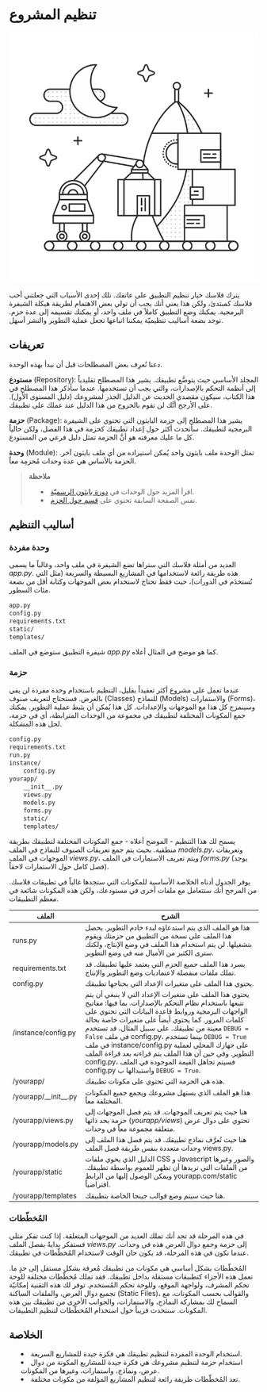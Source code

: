 # تنظيم المشروع

<img src='../images/organizing.png'/>

يترك فلاسك خيار تنظيم التطبيق على عاتقك. تلك إحدى الأسباب التي جعلتني أحب فلاسك كمبتدئ، ولكن هذا يعني أنك يجب أن تولي بعض الاهتمام لطريقة هيكلة الشيفرة البرمجية. يمكنك وضع التطبيق كاملاً في ملف واحد، أو يمكنك تقسيمه إلى عدة حزم. توجد بضعة أساليب تنظيميّة يمكننا اتباعها تجعل عملية التطوير والنشر أسهل.

## تعريفات

دعنا نُعرِف بعض المصطلحات قبل أن نبدأ بهذه الوحدة.

**مستودع** (Repository): المجلد الأساسي حيث يتوضَّع تطبيقك. يشير هذا المصطلح تقليدياً إلى أنظمة التحكم بالإصدارات، والتي يجب أن تستخدمها. عندما سأذكر هذا المصطلح في هذا الكتاب، سيكون مقصدي الحديث عن الدليل الجذر لمشروعك (دليل المستوى الأول). على الأرجح أنَّك لن تقوم بالخروج من هذا الدليل عند عملك على تطبيقك.

**حزمة** (Package): يشير هذا المصطلح إلى حزمة البايثون التي تحتوي على الشيفرة البرمجية لتطبيقك. سأتحدث أكثر حول إعداد تطبيقك كحزمة في هذا الفصل، ولكن حالياً كل ما عليك معرفته هو أنَّ الحزمة تمثل دليل فرعي من المستودع.

**وحدة** (Module): تمثل الوحدة ملف بايثون واحد يُمكن استيراده من أي ملف بايثون آخر. الحزمة بالأساس هي عدة وحدات مُحزمِة معاً.


<blockquote>
<b>ملاحظة</b><br/>
<ul style='list-style-type: disc; list-style-position: inside;'>
  <li>اقرأ المزيد حول الوحدات في <a href='http://docs.python.org/2/tutorial/modules.html'>دورة بايثون الرسميّة</a>.</li>
  <li>نفس الصفحة السابقة تحتوي على <a href='http://docs.python.org/2/tutorial/modules.html#packages'>قسم حول الحزم</a>.</li>
</ul>
</blockquote>

## أساليب التنظيم

### وحدة مفردة

العديد من أمثلة فلاسك التي ستراها تضع الشيفرة في ملف واحد، وغالباً ما يسمى *app.py*. هذه طريقة رائعة لاستخدامها في المشاريع البسيطة والسريعة (مثل التي تُستخدَم في الدورات)، حيث فقط تحتاج لاستخدام بعض الموجهات وكتابة أقل من بضعة مئات السطور.

```
app.py
config.py
requirements.txt
static/
templates/
```

شيفرة التطبيق ستوضع في الملف *app.py* كما هو موضح في المثال أعلاه.

### حزمة

عندما تعمل على مشروع أكثر تعقيداً بقليل، التنظيم باستخدام وحدة مفردة لن يفي بالغرض. فستحتاج لتعريف صنوف (Classes) للنماذج (Models) والاستمارات (Forms)، وسينمزج كل هذا مع الموجهات والإعدادات. كل هذا يُمكن أن يثبط عملية التطوير. يمكنك جمع المكونات المختلفة لتطبيقك في مجموعة من الوحدات المترابطة، أي في حزمة، لحل هذه المشكلة.

```
config.py
requirements.txt
run.py
instance/
    config.py
yourapp/
    __init__.py
    views.py
    models.py
    forms.py
    static/
    templates/

```

يسمح لك هذا التنظيم - الموضح أعلاه - جمع المكونات المختلفة لتطبيقك بطريقة منطقية. بحيث يتم جمع تعريفات الصنوف للنماذج في الملف *models.py*، وتعريفات الموجهات في الملف *views.py*، ويتم تعريف الاستمارات في الملف *forms.py* (يوجد فصل كامل حول الاستمارات لاحقاً).

يوفر الجدول أدناه الخلاصة الأساسية للمكونات التي ستجدها غالباً في تطبيقات فلاسك. من المرجح أنك ستتعامل مع ملفات أخرى في مستودعك، ولكن هذه المكونات شائعة في معظم التطبيقات.

| الملف | الشرح |
| ----- | ----- |
| runs.py | هذا هو الملف الذي يتم استدعاؤه لبدء خادم التطوير. يحصل هذا الملف على نسخة من التطبيق من حزمتك ويقوم بتشغيلها. لن يتم استخدام هذا الملف في وضع الإنتاج، ولكنك سترى الكثير من الأميال منه في وضع التطوير. |
| requirements.txt | يسرد هذا الملف جميع الحزم التي يعتمد عليها تطبيقك. قد تملك ملفات منفصلة لاعتماديات وضع التطوير والإنتاج. |
| config.py | يحتوي هذا الملف على متغيرات الإعداد التي يحتاجها تطبيقك. |
| /instance/config.py | يحتوي هذا الملف على متغيرات الإعداد التي لا ينبغي أن يتم تتبعها باستخدام نظام التحكم بالإصدارات. بما فيها: مفاتيح الواجهات البرمجية وروابط قاعدة البيانات التي تحتوي على كلمات المرور. كما يحتوي أيضاً على متغيرات خاصة بحالة معينة من تطبيقك. على سبيل المثال، قد تستخدم `DEBUG = False` في ملف config.py، بينما تستخدم `DEBUG = True` في ملف instance/config.py على جهازك المحلي لعملية التطوير. وفي حين أن هذا الملف يتم قراءته بعد قراءة الملف config.py، فسيتم تجاهل القيمة الموجودة في الملف config.py واستبدالها ب `DEBUG = True`. |
| /yourapp/ | هذه هي الحزمة التي تحتوي على مكونات تطبيقك. |
| /yourapp/\_\_init\_\_.py | هذا هو الملف الذي يستهل مشروعك ويجمع جميع المكونات المختلفة معاً. |
| /yourapp/views.py | هنا حيث يتم تعريف الموجهات. قد يتم فصل الموجهات إلى حزمة بحد ذاتها (*yourapp/views*) تحتوي على دوال عرض متعلقة مجموعة  معاً في وحدات. |
| /yourapp/models.py | هنا حيث تُعرَّف نماذج تطبيقك. قد يتم فصل هذا الملف إلى وحدات متعددة بنفس طريقة فصل الملف views.py. |
| /yourapp/static | الدليل الذي يحوي ملفات CSS و Javascript والصور وغيرها من الملفات التي تريدها أن تظهر للعموم بواسطة تطبيقك. ويمكن الوصول إليها من الرابط yourapp.com/static افتراضياً. |
| /yourapp/templates | هنا حيث سيتم وضع قوالب جينجا الخاصة بتطبيقك. |

### المُخطّطات

في هذه المرحلة قد تجد أنك تملك العديد من الموجهات المتعلقة. إذا كنت تفكر مثلي فستفكر بدايةً بفصل الملف *views.py* إلى حزمة وجمع دوال العرض هذه في وحدات. عندما تكون في هذه المرحلة، قد يكون حان الوقت لاستخدام المُخطّطات في تطبيقك.

المُخطّطات بشكل أساسي هي مكونات من تطبيقك مُعرفة بشكل مستقل إلى حدٍ ما. تعمل هذه الأجزاء كتطبيقات مستقلة بداخل تطبيقك. فقد تملك مُخطّطات مختلفة للوحة تحكم المشرف، ولواجهة الموقع، وللوحة تحكم المُستخدم. توفر لك هذه التقنية إمكانيّة تجميع دوال العرض، والملفات الساكنة (Static Files)، والقوالب بحسب المكونات، مع السماح لك بمشاركة النماذج، والاستمارات، والجوانب الأخرى من تطبيقك بين هذه المكونات. سنتحدث قريباً حول استخدام المُخطّطات لتنظيم التطبيقات.

## الخلاصة

<ul style='list-style-type: disc; list-style-position: inside;'>
  <li>استخدام الوحدة المفردة لتنظيم تطبيقك هي فكرة جيدة للمشاريع السريعة.</li>
  <li>استخدام حزمة لتنظيم مشروعك هي فكرة جيدة للمشاريع المكونة من دوال عرض، ونماذج، واستمارات، وغيرها من المكونات.</li>
  <li>تعد المُخطّطات طريقة رائعة لتنظيم المشاريع المؤلفة من مكونات مختلفة.</li>
</ul>
